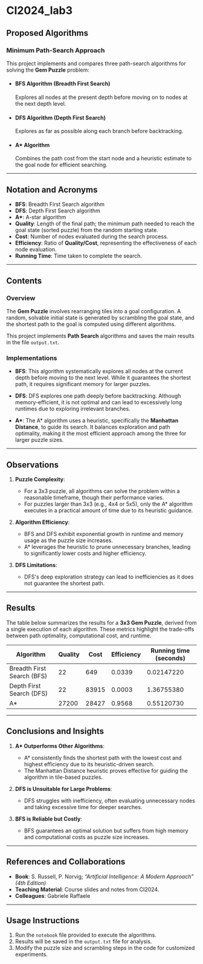 # CI2024_lab3

## Proposed Algorithms

### Minimum Path-Search Approach
This project implements and compares three path-search algorithms for solving the **Gem Puzzle** problem:

- #### BFS Algorithm (Breadth First Search)
  Explores all nodes at the present depth before moving on to nodes at the next depth level.
  
- #### DFS Algorithm (Depth First Search)
  Explores as far as possible along each branch before backtracking.
  
- #### A* Algorithm
  Combines the path cost from the start node and a heuristic estimate to the goal node for efficient searching.

---

## Notation and Acronyms

- **BFS**: Breadth First Search algorithm
- **DFS**: Depth First Search algorithm
- **A\***: A-star algorithm
- **Quality**: Length of the final path; the minimum path needed to reach the goal state (sorted puzzle) from the random starting state.
- **Cost**: Number of nodes evaluated during the search process.
- **Efficiency**: Ratio of **Quality/Cost**, representing the effectiveness of each node evaluation.
- **Running Time**: Time taken to complete the search.

---

## Contents

### Overview
The **Gem Puzzle** involves rearranging tiles into a goal configuration. A random, solvable initial state is generated by scrambling the goal state, and the shortest path to the goal is computed using different algorithms.

This project implements **Path Search** algorithms and saves the main results in the file `output.txt`.

### Implementations

- **BFS**: This algorithm systematically explores all nodes at the current depth before moving to the next level. While it guarantees the shortest path, it requires significant memory for larger puzzles.
  
- **DFS**: DFS explores one path deeply before backtracking. Although memory-efficient, it is not optimal and can lead to excessively long runtimes due to exploring irrelevant branches.

- **A\***: The A* algorithm uses a heuristic, specifically the **Manhattan Distance**, to guide its search. It balances exploration and path optimality, making it the most efficient approach among the three for larger puzzle sizes.

---

## Observations

1. **Puzzle Complexity**:
   - For a 3x3 puzzle, all algorithms can solve the problem within a reasonable timeframe, though their performance varies.
   - For puzzles larger than 3x3 (e.g., 4x4 or 5x5), only the A* algorithm executes in a practical amount of time due to its heuristic guidance.

2. **Algorithm Efficiency**:
   - BFS and DFS exhibit exponential growth in runtime and memory usage as the puzzle size increases.
   - A* leverages the heuristic to prune unnecessary branches, leading to significantly lower costs and higher efficiency.

3. **DFS Limitations**:
   - DFS's deep exploration strategy can lead to inefficiencies as it does not guarantee the shortest path.

---

## Results

The table below summarizes the results for a **3x3 Gem Puzzle**, derived from a single execution of each algorithm. These metrics highlight the trade-offs between path optimality, computational cost, and runtime.

| Algorithm                        | Quality |  Cost  | Efficiency | Running time (seconds) |
|----------------------------------|---------|--------|------------|------------------------|
| Breadth First Search (BFS)       | 22      | 649    | 0.0339     | 0.02147220             |
| Depth First Search (DFS)         | 22      | 83915  | 0.0003     | 1.36755380             |
| A*                               | 27200   | 28427  | 0.9568     | 0.55120730             |

---

## Conclusions and Insights

1. **A\* Outperforms Other Algorithms**:
   - A* consistently finds the shortest path with the lowest cost and highest efficiency due to its heuristic-driven search.
   - The Manhattan Distance heuristic proves effective for guiding the algorithm in tile-based puzzles.

2. **DFS is Unsuitable for Large Problems**:
   - DFS struggles with inefficiency, often evaluating unnecessary nodes and taking excessive time for deeper searches.

3. **BFS is Reliable but Costly**:
   - BFS guarantees an optimal solution but suffers from high memory and computational costs as puzzle size increases.

---

## References and Collaborations

- **Book**: S. Russell, P. Norvig; *“Artificial Intelligence: A Modern Approach” (4th Edition)*
- **Teaching Material**: Course slides and notes from CI2024.
- **Colleagues**: Gabriele Raffaele

---

## Usage Instructions

1. Run the `notebook` file provided to execute the algorithms.
2. Results will be saved in the `output.txt` file for analysis.
3. Modify the puzzle size and scrambling steps in the code for customized experiments.


